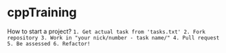 cppTraining
===========

How to start a project?
`1. Get actual task from 'tasks.txt'
2. Fork repository
3. Work in "your nick/number - task name/"
4. Pull request
5. Be assessed
6. Refactor!`
